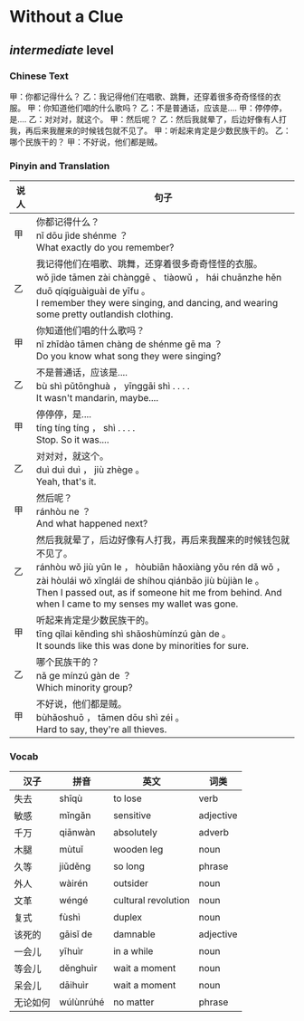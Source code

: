 # Without a Clue
## *intermediate* level

### Chinese Text
甲：你都记得什么？
乙：我记得他们在唱歌、跳舞，还穿着很多奇奇怪怪的衣服。
甲：你知道他们唱的什么歌吗？
乙：不是普通话，应该是....
甲：停停停，是....
乙：对对对，就这个。
甲：然后呢？
乙：然后我就晕了，后边好像有人打我，再后来我醒来的时候钱包就不见了。
甲：听起来肯定是少数民族干的。
乙：哪个民族干的？
甲：不好说，他们都是贼。

### Pinyin and Translation
|说人|句子|
|----|----|
|甲|你都记得什么？<br />nǐ dōu jìde shénme ？<br />What exactly do you remember?|
|乙|我记得他们在唱歌、跳舞，还穿着很多奇奇怪怪的衣服。<br />wǒ jìde tāmen zài chànggē 、 tiàowǔ ， hái chuānzhe hěn duō qíqíguàiguài de yīfu 。<br />I remember they were singing, and dancing, and wearing some pretty outlandish clothing.|
|甲|你知道他们唱的什么歌吗？<br />nǐ zhīdào tāmen chàng de shénme gē ma ？<br />Do you know what song they were singing?|
|乙|不是普通话，应该是....<br />bù shì pǔtōnghuà ， yīnggāi shì . . . .<br />It wasn't mandarin, maybe....|
|甲|停停停，是....<br />tíng tíng tíng ， shì . . . .<br />Stop. So it was....|
|乙|对对对，就这个。<br />duì duì duì ， jiù zhège 。<br />Yeah, that's it.|
|甲|然后呢？<br />ránhòu ne ？<br />And what happened next?|
|乙|然后我就晕了，后边好像有人打我，再后来我醒来的时候钱包就不见了。<br />ránhòu wǒ jiù yūn le ， hòubiān hǎoxiàng yǒu rén dǎ wǒ ， zài hòulái wǒ xǐnglái de shíhou qiánbāo jiù bùjiàn le 。<br />Then I passed out, as if someone hit me from behind. And when I came to my senses my wallet was gone.|
|甲|听起来肯定是少数民族干的。<br />tīng qǐlai kěndìng shì shǎoshùmínzú gàn de 。<br />It sounds like this was done by minorities for sure.|
|乙|哪个民族干的？<br />nǎ ge mínzú gàn de ？<br />Which minority group?|
|甲|不好说，他们都是贼。<br />bùhǎoshuō ， tāmen dōu shì zéi 。<br />Hard to say, they're all thieves.|
### Vocab
|汉子|拼音|英文|词类|
|----|----|----|----|
|失去|shīqù|to lose|verb|
|敏感|mǐngǎn|sensitive|adjective|
|千万|qiānwàn|absolutely|adverb|
|木腿|mùtuǐ|wooden leg|noun|
|久等|jiǔděng|so long|phrase|
|外人|wàirén|outsider|noun|
|文革|wéngé|cultural revolution|noun|
|复式|fùshì|duplex|noun|
|该死的|gāisǐ de|damnable|adjective|
|一会儿|yīhuìr|in a while|noun|
|等会儿|děnghuìr|wait a moment|noun|
|呆会儿|dāihuìr|wait a moment|noun|
|无论如何|wúlùnrúhé|no matter|phrase|